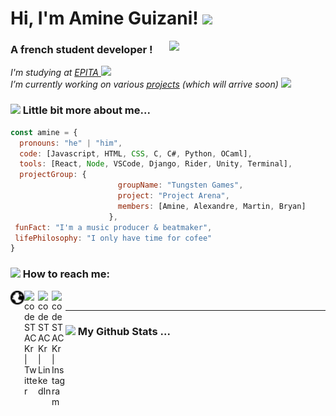 # Hi, I'm Amine Guizani! <img src="https://media.giphy.com/media/3owyplYLWlGFQk9mF2/giphy.gif" width="40">
<img align='right' src="https://media.giphy.com/media/M9gbBd9nbDrOTu1Mqx/giphy.gif" width="250">

### A french student developer !
<p><em>I'm studying at <a href="https://www.epita.fr/">EPITA </a><img src="https://media.giphy.com/media/fYSnHlufseco8Fh93Z/giphy.gif" width="30">
</br>I’m currently working on various <a href="">projects</a> (which will arrive soon) <img src="https://media.giphy.com/media/WUlplcMpOCEmTGBtBW/giphy.gif" width="30">
</em></p>
<!--
[![Twitter Follow](https://img.shields.io/twitter/follow/weezbeatsprod?color=1DA1F2&logo=twitter&style=for-the-badge)](https://twitter.com/intent/follow?original_referer=https%3A%2F%2Fgithub.com%2Famine-guizani&screen_name=weezbeatsprod)
-->

### <img src="https://media.giphy.com/media/mtAU9hD8qdrBC/giphy.gif" width="50"> Little bit more about me...
```javascript
const amine = {
  pronouns: "he" | "him",
  code: [Javascript, HTML, CSS, C, C#, Python, OCaml],
  tools: [React, Node, VSCode, Django, Rider, Unity, Terminal],
  projectGroup: {
                        groupName: "Tungsten Games",
                        project: "Project Arena",
                        members: [Amine, Alexandre, Martin, Bryan]
                      },
 funFact: "I'm a music producer & beatmaker",
 lifePhilosophy: "I only have time for cofee"
}
```

### <img src="https://media.giphy.com/media/S9iQrwkYdb7cjA15UE/giphy.gif" width="50"> How to reach me:
[<img align="left" alt="codeSTACKr.com" width="22px" src="https://raw.githubusercontent.com/iconic/open-iconic/master/svg/globe.svg" />][website]
[<img align="left" alt="codeSTACKr | Twitter" width="22px" src="https://cdn.jsdelivr.net/npm/simple-icons@v3/icons/twitter.svg" />][twitter]
[<img align="left" alt="codeSTACKr | LinkedIn" width="22px" src="https://cdn.jsdelivr.net/npm/simple-icons@v3/icons/linkedin.svg" />][linkedin]
[<img align="left" alt="codeSTACKr | Instagram" width="22px" src="https://cdn.jsdelivr.net/npm/simple-icons@v3/icons/instagram.svg" />][instagram]

<br/>

---

### <img src="https://media.giphy.com/media/hQXYuHHarsy01bH1gv/giphy.gif" width="10"> My Github Stats ...




<!--LINKS -->
[epilink]: https://www.epita.fr/
[website]: https://amine-guizani.github.io/tg-website/
[twitter]: https://twitter.com/weezbeatsprod
[linkedin]: https://fr.linkedin.com/
[instagram]: https://www.instagram.com/weezbeatz/


<!--
**amine-guizani/amine-guizani** is a ✨ _special_ ✨ repository because its `README.md` (this file) appears on your GitHub profile.

Here are some ideas to get you started:

- 🔭 I’m currently working on ...
- 🌱 I’m currently learning ...
- 👯 I’m looking to collaborate on ...
- 🤔 I’m looking for help with ...
- 💬 Ask me about ...
- 📫 How to reach me: ...
- 😄 Pronouns: ...
- ⚡ Fun fact: ...
-->